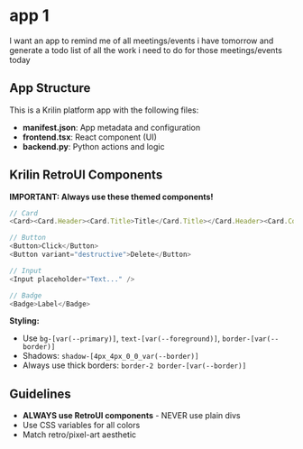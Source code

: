 # app 1

I want an app to remind me of all meetings/events i have tomorrow and generate a todo list of all the work i need to do for those meetings/events today

## App Structure

This is a Krilin platform app with the following files:

- **manifest.json**: App metadata and configuration
- **frontend.tsx**: React component (UI)
- **backend.py**: Python actions and logic

## Krilin RetroUI Components

**IMPORTANT: Always use these themed components!**

```typescript
// Card
<Card><Card.Header><Card.Title>Title</Card.Title></Card.Header><Card.Content>Content</Card.Content></Card>

// Button
<Button>Click</Button>
<Button variant="destructive">Delete</Button>

// Input
<Input placeholder="Text..." />

// Badge
<Badge>Label</Badge>
```

**Styling:**
- Use `bg-[var(--primary)]`, `text-[var(--foreground)]`, `border-[var(--border)]`
- Shadows: `shadow-[4px_4px_0_0_var(--border)]`
- Always use thick borders: `border-2 border-[var(--border)]`

## Guidelines

- **ALWAYS use RetroUI components** - NEVER use plain divs
- Use CSS variables for all colors
- Match retro/pixel-art aesthetic
